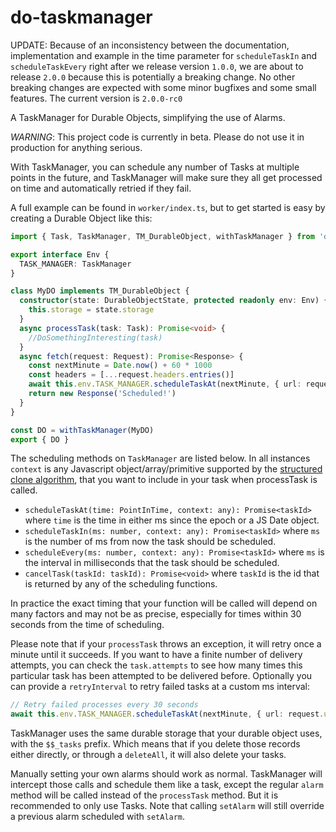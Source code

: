 # do-taskmanager

UPDATE: Because of an inconsistency between the documentation, implementation and example in the time parameter for `scheduleTaskIn` and `scheduleTaskEvery` right after we release version `1.0.0`, we are about to release `2.0.0` because this is potentially a breaking change. No other breaking changes are expected with some minor bugfixes and some small features.
The current version is `2.0.0-rc0`

A TaskManager for Durable Objects, simplifying the use of Alarms.

_WARNING_: This project code is currently in beta. Please do not use it in production for anything serious.

With TaskManager, you can schedule any number of Tasks at multiple points in the future, and TaskManager will make sure they all get processed on time and automatically retried if they fail.

A full example can be found in `worker/index.ts`, but to get started is easy by creating a Durable Object like this:

```typescript
import { Task, TaskManager, TM_DurableObject, withTaskManager } from 'do-taskmanager'

export interface Env {
  TASK_MANAGER: TaskManager
}

class MyDO implements TM_DurableObject {
  constructor(state: DurableObjectState, protected readonly env: Env) {
    this.storage = state.storage
  }
  async processTask(task: Task): Promise<void> {
    //DoSomethingInteresting(task)
  }
  async fetch(request: Request): Promise<Response> {
    const nextMinute = Date.now() + 60 * 1000
    const headers = [...request.headers.entries()]
    await this.env.TASK_MANAGER.scheduleTaskAt(nextMinute, { url: request.url, headers })
    return new Response('Scheduled!')
  }
}

const DO = withTaskManager(MyDO)
export { DO }
```

The scheduling methods on `TaskManager` are listed below. In all instances `context` is any Javascript object/array/primitive supported by the [structured clone algorithm](https://developer.mozilla.org/en-US/docs/Web/API/Web_Workers_API/Structured_clone_algorithm), that you want
to include in your task when processTask is called.

- `scheduleTaskAt(time: PointInTime, context: any): Promise<taskId>` where `time` is the time in either ms since the epoch or a JS Date object.
- `scheduleTaskIn(ms: number, context: any): Promise<taskId>` where `ms` is the number of ms from now the task should be scheduled.
- `scheduleEvery(ms: number, context: any): Promise<taskId>` where `ms` is the interval in milliseconds that the task should be scheduled.
- `cancelTask(taskId: taskId): Promise<void>` where `taskId` is the id that is returned by any of the scheduling functions.

In practice the exact timing that your function will be called will depend on many factors and may not be as precise, especially for times within 30 seconds from the time of scheduling.

Please note that if your `processTask` throws an exception, it will retry once a minute until it succeeds. If you want to have a finite number of delivery attempts, you can check the `task.attempts` to see how many times this particular task has been attempted to be delivered before. Optionally you can provide a `retryInterval` to retry failed tasks at a custom ms interval:

```typescript
// Retry failed processes every 30 seconds
await this.env.TASK_MANAGER.scheduleTaskAt(nextMinute, { url: request.url, headers }, { retryInvertval: 30000 })
```

TaskManager uses the same durable storage that your durable object uses, with the `$$_tasks` prefix. Which means that if you delete those records either directly, or through a `deleteAll`, it will also delete your tasks.

Manually setting your own alarms should work as normal. TaskManager will intercept those calls and schedule them like a task, except the regular `alarm` method will be called instead of the `processTask` method. But it is recommended to only use Tasks. Note that calling `setAlarm` will still override a previous alarm scheduled with `setAlarm`.
